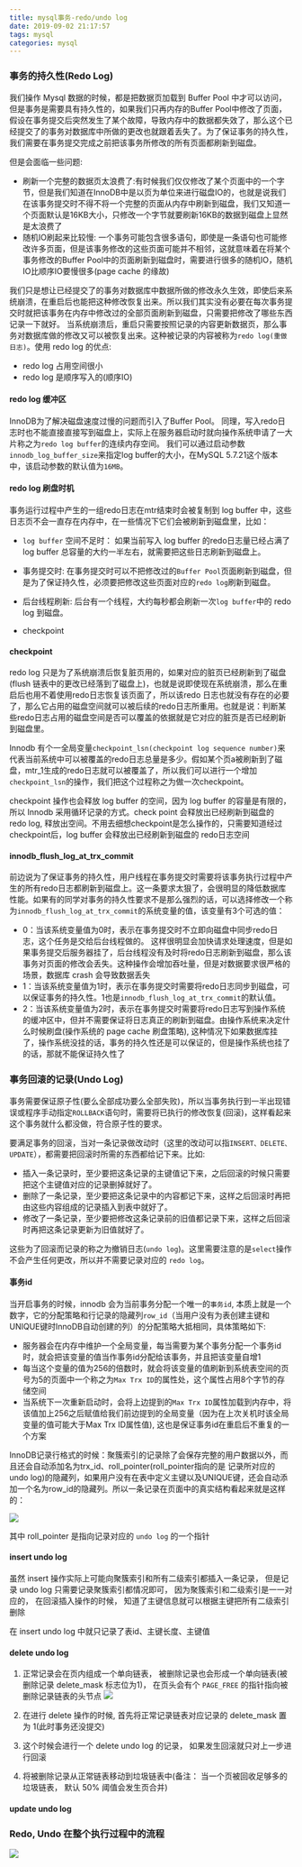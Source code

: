 ```yaml
---
title: mysql事务-redo/undo log
date: 2019-09-02 21:17:57
tags: mysql
categories: mysql
---
```


### 事务的持久性(Redo Log)

我们操作 Mysql 数据的时候，都是把数据页加载到 Buffer Pool 中才可以访问，但是事务是需要具有持久性的，如果我们只再内存的Buffer 
Pool中修改了页面，假设在事务提交后突然发生了某个故障，导致内存中的数据都失效了，那么这个已经提交了的事务对数据库中所做的更改也就跟着丢失了。为了保证事务的持久性，我们需要在事务提交完成之前把该事务所修改的所有页面都刷新到磁盘。

但是会面临一些问题:

- 刷新一个完整的数据页太浪费了:有时候我们仅仅修改了某个页面中的一个字节，但是我们知道在InnoDB中是以页为单位来进行磁盘IO的，也就是说我们在该事务提交时不得不将一个完整的页面从内存中刷新到磁盘，我们又知道一个页面默认是16KB大小，只修改一个字节就要刷新16KB的数据到磁盘上显然是太浪费了
- 随机IO刷起来比较慢: 一个事务可能包含很多语句，即使是一条语句也可能修改许多页面，但是该事务修改的这些页面可能并不相邻，这就意味着在将某个事务修改的Buffer Pool中的页面刷新到磁盘时，需要进行很多的随机IO，随机IO比顺序IO要慢很多(page cache 的缘故)


我们只是想让已经提交了的事务对数据库中数据所做的修改永久生效，即使后来系统崩溃，在重启后也能把这种修改恢复出来。所以我们其实没有必要在每次事务提交时就把该事务在内存中修改过的全部页面刷新到磁盘，只需要把修改了哪些东西记录一下就好。
当系统崩溃后，重启只需要按照记录的内容更新数据页，那么事务对数据库做的修改又可以被恢复出来。这种被记录的内容被称为`redo log(重做日志)`。使用 redo log 的优点:
- redo log 占用空间很小
- redo log 是顺序写入的(顺序IO)


#### redo log 缓冲区

InnoDB为了解决磁盘速度过慢的问题而引入了Buffer Pool。
同理，写入redo日志时也不能直接直接写到磁盘上，实际上在服务器启动时就向操作系统申请了一大片称之为`redo log buffer`的连续内存空间。
我们可以通过启动参数`innodb_log_buffer_size`来指定log buffer的大小，在MySQL 5.7.21这个版本中，该启动参数的默认值为`16MB`。

#### redo log 刷盘时机

事务运行过程中产生的一组redo日志在mtr结束时会被复制到 log buffer 中，这些日志页不会一直存在内存中，在一些情况下它们会被刷新到磁盘里，比如：

- `log buffer` 空间不足时： 如果当前写入 log buffer 的redo日志量已经占满了 log buffer 总容量的大约一半左右，就需要把这些日志刷新到磁盘上。

- 事务提交时: 在事务提交时可以不把修改过的`Buffer Pool`页面刷新到磁盘，但是为了保证持久性，必须要把修改这些页面对应的`redo log`刷新到磁盘。

- 后台线程刷新: 后台有一个线程，大约每秒都会刷新一次`log buffer`中的 redo log 到磁盘。

- checkpoint

#### checkpoint

redo log 只是为了系统崩溃后恢复脏页用的，如果对应的脏页已经刷新到了磁盘(flush 链表中的更改已经落到了磁盘上)，也就是说即使现在系统崩溃，那么在重启后也用不着使用redo日志恢复该页面了，所以该redo 日志也就没有存在的必要了，那么它占用的磁盘空间就可以被后续的redo日志所重用。也就是说：判断某些redo日志占用的磁盘空间是否可以覆盖的依据就是它对应的脏页是否已经刷新到磁盘里。

Innodb 有个一全局变量`checkpoint_lsn(checkpoint log sequence number)`来代表当前系统中可以被覆盖的redo日志总量是多少。假如某个页a被刷新到了磁盘，mtr_1生成的redo日志就可以被覆盖了，所以我们可以进行一个增加`checkpoint_lsn`的操作，我们把这个过程称之为做一次checkpoint。

checkpoint 操作也会释放 log buffer 的空间，因为 log buffer 的容量是有限的，所以 Innodb 采用循环记录的方式。check point 会释放出已经刷新到磁盘的 redo log, 释放出空间。不用去细想checkpoint是怎么操作的，只需要知道经过checkpoint后，log buffer 会释放出已经刷新到磁盘的 redo日志空间

#### innodb_flush_log_at_trx_commit

前边说为了保证事务的持久性，用户线程在事务提交时需要将该事务执行过程中产生的所有redo日志都刷新到磁盘上。这一条要求太狠了，会很明显的降低数据库性能。如果有的同学对事务的持久性要求不是那么强烈的话，可以选择修改一个称为`innodb_flush_log_at_trx_commit`的系统变量的值，该变量有3个可选的值：

- 0：当该系统变量值为0时，表示在事务提交时不立即向磁盘中同步redo日志，这个任务是交给后台线程做的。
这样很明显会加快请求处理速度，但是如果事务提交后服务器挂了，后台线程没有及时将redo日志刷新到磁盘，那么该事务对页面的修改会丢失。这种操作会增加吞吐量，但是对数据要求很严格的场景，数据库 crash 会导致数据丢失
- 1：当该系统变量值为1时，表示在事务提交时需要将redo日志同步到磁盘，可以保证事务的持久性。1也是`innodb_flush_log_at_trx_commit`的默认值。
- 2：当该系统变量值为2时，表示在事务提交时需要将redo日志写到操作系统的缓冲区中，但并不需要保证将日志真正的刷新到磁盘。由操作系统来决定什么时候刷盘(操作系统的 page cache 刷盘策略), 这种情况下如果数据库挂了，操作系统没挂的话，事务的持久性还是可以保证的，但是操作系统也挂了的话，那就不能保证持久性了

### 事务回滚的记录(Undo Log)

事务需要保证原子性(要么全部成功要么全部失败)，所以当事务执行到一半出现错误或程序手动指定`ROLLBACK`语句时，需要将已执行的修改恢复(回滚)，这样看起来这个事务就什么都没做，符合原子性的要求。

要满足事务的回滚，当对一条记录做改动时（这里的改动可以指`INSERT、DELETE、UPDATE`），都需要把回滚时所需的东西都给记下来。比如:

- 插入一条记录时，至少要把这条记录的主键值记下来，之后回滚的时候只需要把这个主键值对应的记录删掉就好了。
- 删除了一条记录，至少要把这条记录中的内容都记下来，这样之后回滚时再把由这些内容组成的记录插入到表中就好了。
- 修改了一条记录，至少要把修改这条记录前的旧值都记录下来，这样之后回滚时再把这条记录更新为旧值就好了。

这些为了回滚而记录的称之为撤销日志(`undo log`)。这里需要注意的是`select`操作不会产生任何更改，所以并不需要记录对应的 `redo log`。

#### 事务id

当开启事务的时候，innodb 会为当前事务分配一个唯一的`事务id`, 本质上就是一个数字，它的分配策略和行记录的隐藏列`row_id`（当用户没有为表创建主键和UNIQUE键时InnoDB自动创建的列）的分配策略大抵相同，具体策略如下:

- 服务器会在内存中维护一个全局变量，每当需要为某个事务分配一个事务id时，就会把该变量的值当作事务id分配给该事务，并且把该变量自增1
- 每当这个变量的值为256的倍数时，就会将该变量的值刷新到系统表空间的页号为5的页面中一个称之为`Max Trx ID`的属性处，这个属性占用8个字节的存储空间
- 当系统下一次重新启动时，会将上边提到的`Max Trx ID`属性加载到内存中，将该值加上256之后赋值给我们前边提到的全局变量（因为在上次关机时该全局变量的值可能大于Max Trx ID属性值), 这也是保证事务id在重启后不重复的一个方案


InnoDB记录行格式的时候：聚簇索引的记录除了会保存完整的用户数据以外，而且还会自动添加名为trx_id、roll_pointer(roll_pointer指向的是 记录所对应的 undo log)的隐藏列，如果用户没有在表中定义主键以及UNIQUE键，还会自动添加一个名为row_id的隐藏列。所以一条记录在页面中的真实结构看起来就是这样的：

![](/images/mysql/innodb-row.png)

其中 roll_pointer 是指向记录对应的 `undo log` 的一个指针

#### insert undo log

虽然 insert 操作实际上可能向聚簇索引和所有二级索引都插入一条记录， 但是记录 undo log 只需要记录聚簇索引都情况即可， 因为聚簇索引和二级索引是一一对应的， 在回滚插入操作的时候， 知道了主键信息就可以根据主键把所有二级索引删除

在 insert undo log 中就只记录了表id、主键长度、主键值

#### delete undo log

1. 正常记录会在页内组成一个单向链表， 被删除记录也会形成一个单向链表(被删除记录 delete_mask 标志位为1)， 在页头会有个 `PAGE_FREE` 的指针指向被删除记录链表的头节点
![](/images/mysql/page-free.png)
   
2. 在进行 delete 操作的时候, 首先将正常记录链表对应记录的 delete_mask 置为 1(此时事务还没提交)

3. 这个时候会进行一个 delete undo log 的记录， 如果发生回滚就只对上一步进行回滚

4. 将被删除记录从正常链表移动到垃圾链表中(备注： 当一个页被回收足够多的垃圾链表， 默认 50% 阈值会发生页合并)

#### update undo log


### Redo, Undo 在整个执行过程中的流程

![](/images/mysql/mysql-redo-undo.png)